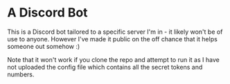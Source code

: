 # A Discord Bot

This is a Discord bot tailored to a specific server I'm in - it likely won't be of use to anyone. However I've made it public on the off chance that it helps someone out somehow :)

Note that it won't work if you clone the repo and attempt to run it as I have not uploaded the config file which contains all the secret tokens and numbers.
